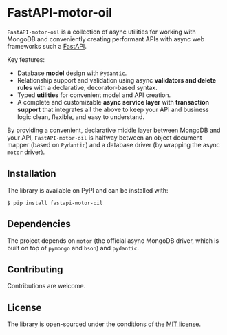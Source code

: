 # FastAPI-motor-oil

`FastAPI-motor-oil` is a collection of async utilities for working with MongoDB and conveniently creating performant APIs with async web frameworks such a [FastAPI](https://fastapi.tiangolo.com/).

Key features:

- Database **model** design with `Pydantic`.
- Relationship support and validation using async **validators and delete rules** with a declarative, decorator-based syntax.
- Typed **utilities** for convenient model and API creation.
- A complete and customizable **async service layer** with **transaction support** that integrates all the above to keep your API and business logic clean, flexible, and easy to understand.

By providing a convenient, declarative middle layer between MongoDB and your API, `FastAPI-motor-oil` is halfway between an object document mapper (based on `Pydantic`) and a database driver (by wrapping the async `motor` driver).

## Installation

The library is available on PyPI and can be installed with:

```console
$ pip install fastapi-motor-oil
```

## Dependencies

The project depends on `motor` (the official async MongoDB driver, which is built on top of `pymongo` and `bson`) and `pydantic`.

## Contributing

Contributions are welcome.

## License

The library is open-sourced under the conditions of the [MIT license](https://choosealicense.com/licenses/mit/).
